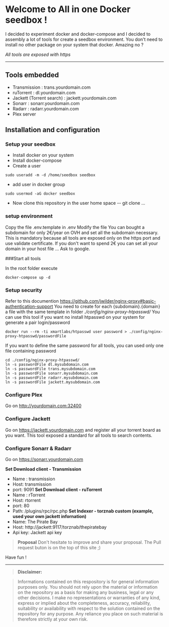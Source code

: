 Welcome to All in one Docker seedbox !
===================


I decided to experiment docker and docker-compose and I decided to assembly a lot of tools for create a seedbox environment.
You don't need to install no other package on your system that docker. Amazing no ?

*All tools are exposed with https*

----------


Tools embedded
-------------

- Transmission : trans.yourdomain.com
- ruTorrent : dl.yourdomain.com
- Jackett (Torrent search) : jackett.yourdomain.com
- Sonarr : sonarr.yourdomain.com
- Radarr : radarr.yourdomain.com
- Plex server

Installation and configuration
-------------

### Setup your seedbox
- Install docker on your system
- Install docker-compose
- Create a user

 ```
sudo useradd -m -d /home/seedbox seedbox
 ```
- add user in docker group

 ```
sudo usermod -aG docker seedbox
 ```

- Now clone this repository in the user home space
-- git clone ...

### setup environment

Copy the file .env.template in .env
Modify the file
You can bought a subdomain for only 2€/year on OVH and set all the subdomain necessary. This is mandatory because all tools are exposed only on the https port and use validate certificate.
If you don't want to spend 2€ you can set all your domain in your host file ... Ask to google.

###Start all tools

In the root folder execute
```
docker-compose up -d
```

### Setup security

Refer to this documention https://github.com/jwilder/nginx-proxy#basic-authentication-support
You need to create for each {subdomain}.{domain} a file with the same template in folder *./config/nginx-proxy-htpasswd/*
You can use this tool if you want no install htpasswd on your system for generate a pair login/password
```
docker run --rm -ti xmartlabs/htpasswd user password > ./config/nginx-proxy-htpasswd/passwordFile
```
If you want to define the same password for all tools, you can used only one file containing password
```
cd ./config/nginx-proxy-htpasswd/
ln -s passwordFile dl.mysubdomain.com
ln -s passwordFile trans.mysubdomain.com 
ln -s passwordFile sonarr.mysubdomain.com 
ln -s passwordFile radarr.mysubdomain.com
ln -s passwordFile jackett.mysubdomain.com 
```

### Configure Plex

Go on http://yourdomain.com:32400

### Configure Jackett
Go on https://jackett.yourdomain.com and register all your torrent board as you want.
This tool exposed a standard for all tools to search contents.

### Configure Sonarr & Radarr
Go on https://sonarr.yourdomain.com

 **Set Download client - Transmission**
 * Name : transmission
 * Host: transmission
 * port: 9091 
 **Set Download client - ruTorrent**
 * Name : rTorrent
 * Host: rtorrent
 * port: 80
 * Path: /plugins/rpc/rpc.php
 **Set Indexer - torznab custom (example, used your own jackett infornation)**
 * Name: The Pirate Bay
 * Host: http://jackett:9117/torznab/thepiratebay
 * Api key: Jackett api key

>**Proposal**
>Don't hesitate to improve and share your proposal. The Pull request buton is on the top of this site ;)

Have fun !


----------


> **Disclaimer:**

> Informations contained on this respository is for general information purposes only. You should not rely upon the material or information on the repository as a basis for making any business, legal or any other decisions. I make no representations or warranties of any kind, express or implied about the completeness, accuracy, reliability, suitability or availability with respect to the solution contained on the repository for any purpose. Any reliance you place on such material is therefore strictly at your own risk.

